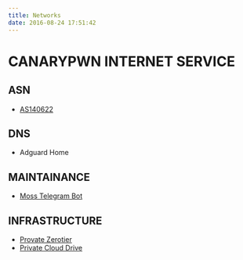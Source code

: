 ```yaml
---
title: Networks
date: 2016-08-24 17:51:42
---
```


# CANARYPWN  INTERNET SERVICE

## ASN
- [AS140622](https://bgp.he.net/AS140622)
## DNS
- Adguard Home
## MAINTAINANCE
- [Moss Telegram Bot](https://t.me/stanford_moss_cn_bot)
## INFRASTRUCTURE
- [Provate Zerotier](zerotier.aaaab3n.moe)
- [Private Cloud Drive](cloud.aaaab3n.moe)